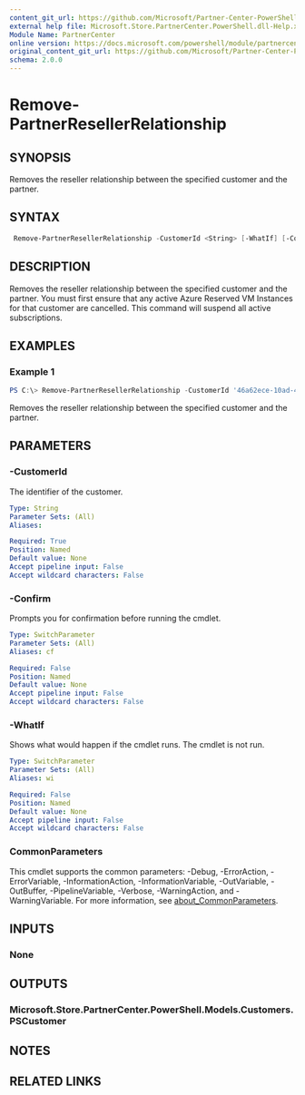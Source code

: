 ```yaml
---
content_git_url: https://github.com/Microsoft/Partner-Center-PowerShell/blob/master/docs/help/Remove-PartnerResellerRelationship.md
external help file: Microsoft.Store.PartnerCenter.PowerShell.dll-Help.xml
Module Name: PartnerCenter
online version: https://docs.microsoft.com/powershell/module/partnercenter/Remove-PartnerResellerRelationship
original_content_git_url: https://github.com/Microsoft/Partner-Center-PowerShell/blob/master/docs/help/Remove-PartnerResellerRelationship.md
schema: 2.0.0
---
```


# Remove-PartnerResellerRelationship

## SYNOPSIS
Removes the reseller relationship between the specified customer and the partner.

## SYNTAX

```powershell
 Remove-PartnerResellerRelationship -CustomerId <String> [-WhatIf] [-Confirm] [<CommonParameters>]
```

## DESCRIPTION
Removes the reseller relationship between the specified customer and the partner. You must first ensure that any active Azure Reserved VM Instances for that customer are cancelled. This command will suspend all active subscriptions.

## EXAMPLES

### Example 1
```powershell
PS C:\> Remove-PartnerResellerRelationship -CustomerId '46a62ece-10ad-42e5-b3f1-b2ed53e6fc08'
```

Removes the reseller relationship between the specified customer and the partner.

## PARAMETERS

### -CustomerId
The identifier of the customer.

```yaml
Type: String
Parameter Sets: (All)
Aliases:

Required: True
Position: Named
Default value: None
Accept pipeline input: False
Accept wildcard characters: False
```

### -Confirm
Prompts you for confirmation before running the cmdlet.

```yaml
Type: SwitchParameter
Parameter Sets: (All)
Aliases: cf

Required: False
Position: Named
Default value: None
Accept pipeline input: False
Accept wildcard characters: False
```

### -WhatIf
Shows what would happen if the cmdlet runs.
The cmdlet is not run.

```yaml
Type: SwitchParameter
Parameter Sets: (All)
Aliases: wi

Required: False
Position: Named
Default value: None
Accept pipeline input: False
Accept wildcard characters: False
```

### CommonParameters
This cmdlet supports the common parameters: -Debug, -ErrorAction, -ErrorVariable, -InformationAction, -InformationVariable, -OutVariable, -OutBuffer, -PipelineVariable, -Verbose, -WarningAction, and -WarningVariable. For more information, see [about_CommonParameters](http://go.microsoft.com/fwlink/?LinkID=113216).

## INPUTS

### None

## OUTPUTS

### Microsoft.Store.PartnerCenter.PowerShell.Models.Customers.PSCustomer

## NOTES

## RELATED LINKS
